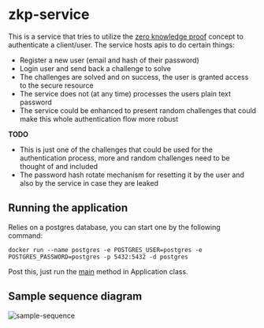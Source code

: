 # zkp-service

This is a service that tries to utilize the [zero knowledge proof](https://en.wikipedia.org/wiki/Zero-knowledge_proof) concept to authenticate a client/user.
The service hosts apis to do certain things:
- Register a new user (email and hash of their password)
- Login user and send back a challenge to solve
- The challenges are solved and on success, the user is granted access to the secure resource
- The service does not (at any time) processes the users plain text password
- The service could be enhanced to present random challenges that could make this whole authentication flow more robust

<b>TODO</b>

- This is just one of the challenges that could be used for the authentication process, more and random challenges need to be thought of and included
- The password hash rotate mechanism for resetting it by the user and also by the service in case they are leaked

## Running the application
Relies on a postgres database, you can start one by the following command:
```shell
docker run --name postgres -e POSTGRES_USER=postgres -e POSTGRES_PASSWORD=postgres -p 5432:5432 -d postgres
```
Post this, just run the [main](https://github.com/hack-2023/zkp-service/blob/main/src/main/java/com/hack2023/zkp_service/Application.java#L15) method in Application class.


## Sample sequence diagram

![sample-sequence](http://www.plantuml.com/plantuml/proxy?cache=no&src=https://raw.githubusercontent.com/hack-2023/zkp-service/main/sample-sequence.iuml)
